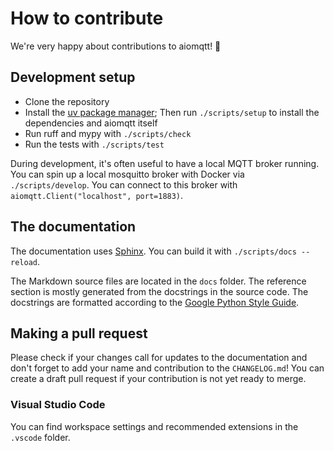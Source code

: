 # How to contribute

We're very happy about contributions to aiomqtt! 🎉

## Development setup

- Clone the repository
- Install the [uv package manager](https://docs.astral.sh/uv/getting-started/installation/); Then run `./scripts/setup` to install the dependencies and aiomqtt itself
- Run ruff and mypy with `./scripts/check`
- Run the tests with `./scripts/test`

During development, it's often useful to have a local MQTT broker running. You can spin up a local mosquitto broker with Docker via `./scripts/develop`. You can connect to this broker with `aiomqtt.Client("localhost", port=1883)`.

## The documentation

The documentation uses [Sphinx](https://www.sphinx-doc.org/en/master/). You can build it with `./scripts/docs --reload`.

The Markdown source files are located in the `docs` folder. The reference section is mostly generated from the docstrings in the source code. The docstrings are formatted according to the [Google Python Style Guide](https://google.github.io/styleguide/pyguide.html#38-comments-and-docstrings).

## Making a pull request

Please check if your changes call for updates to the documentation and don't forget to add your name and contribution to the `CHANGELOG.md`! You can create a draft pull request if your contribution is not yet ready to merge.

### Visual Studio Code

You can find workspace settings and recommended extensions in the `.vscode` folder.
